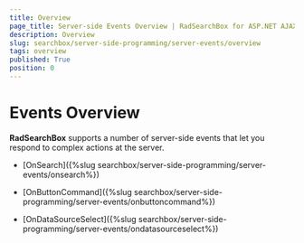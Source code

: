 ```yaml
---
title: Overview
page_title: Server-side Events Overview | RadSearchBox for ASP.NET AJAX Documentation
description: Overview
slug: searchbox/server-side-programming/server-events/overview
tags: overview
published: True
position: 0
---
```


# Events Overview



**RadSearchBox** supports a number of server-side events that let you respond to complex actions at the server.

* [OnSearch]({%slug searchbox/server-side-programming/server-events/onsearch%})

* [OnButtonCommand]({%slug searchbox/server-side-programming/server-events/onbuttoncommand%})

* [OnDataSourceSelect]({%slug searchbox/server-side-programming/server-events/ondatasourceselect%})
